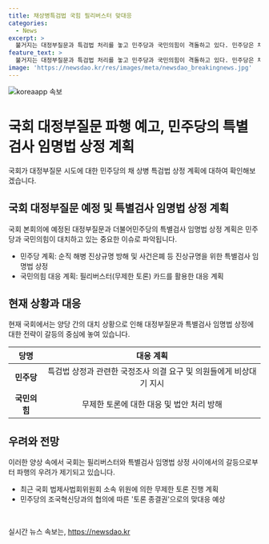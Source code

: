 ```yaml
---
title: 채상병특검법 국힘 필리버스터 맞대응
categories:
  - News
excerpt: >
  불거지는 대정부질문과 특검법 처리를 놓고 민주당과 국민의힘이 격돌하고 있다. 민주당은 채 상병 특검법을 본회의에 상정하려는 계획이지만, 국민의힘은 필리버스터로 이를 저지할 예정이다. 양측은 무제한 토론을 통해 갈등을 해결하고 있으며, 이에 대한 우 의장의 결정이 중요한 상황이다. 현재 여야의 합의에 의해 2~4일 일정은 대정부질문으로 정해져 있어 다른 안건을 상정하기 위해서는 국회의장의 의사일정 변경이 필요하다. 이러한 상황에서 우 의장의 결정이 중대한 영향을 미칠 것으로 보인다.
feature_text: >
  불거지는 대정부질문과 특검법 처리를 놓고 민주당과 국민의힘이 격돌하고 있다. 민주당은 채 상병 특검법을 본회의에 상정하려는 계획이지만, 국민의힘은 필리버스터로 이를 저지할 예정이다. 양측은 무제한 토론을 통해 갈등을 해결하고 있으며, 이에 대한 우 의장의 결정이 중요한 상황이다. 현재 여야의 합의에 의해 2~4일 일정은 대정부질문으로 정해져 있어 다른 안건을 상정하기 위해서는 국회의장의 의사일정 변경이 필요하다. 이러한 상황에서 우 의장의 결정이 중대한 영향을 미칠 것으로 보인다.
image: 'https://newsdao.kr/res/images/meta/newsdao_breakingnews.jpg'
---
```


<p><img src="https://newsdao.kr/res/images/meta/newsdao_breakingnews.jpg" alt="koreaapp 속보" /></p>

<h1 data-ke-size="size26"><b>국회 대정부질문 파행 예고, 민주당의 특별검사 임명법 상정 계획</b></h1>

<p data-ke-size="size16">국회가 대정부질문 시도에 대한 민주당의 채 상병 특검법 상정 계획에 대하여 확인해보겠습니다.</p>

<h2 data-ke-size="size24"><b>국회 대정부질문 예정 및 특별검사 임명법 상정 계획</b></h2>

<p data-ke-size="size16">국회 본회의에 예정된 대정부질문과 더불어민주당의 특별검사 임명법 상정 계획은 민주당과 국민의힘이 대치하고 있는 중요한 이슈로 파악됩니다.</p>

<ul>
<li>민주당 계획: 순직 해병 진상규명 방해 및 사건은폐 등 진상규명을 위한 특별검사 임명법 상정</li>
<li>국민의힘 대응 계획: 필리버스터(무제한 토론) 카드를 활용한 대응 계획</li>
</ul>

<h2 data-ke-size="size24">현재 상황과 대응</h2>

<p data-ke-size="size16">현재 국회에서는 양당 간의 대치 상황으로 인해 대정부질문과 특별검사 임명법 상정에 대한 전략이 갈등의 중심에 놓여 있습니다.</p>

<table>
<thead>
<tr>
<th>당명</th>
<th>대응 계획</th>
</tr>
</thead>
<tbody>
<tr>
<td style="text-align: center; height: 17px;"><b>민주당</b></td>
<td style="text-align: center; height: 17px;">특검법 상정과 관련한 국정조사 의결 요구 및 의원들에게 비상대기 지시</td>
</tr>
<tr>
<td style="text-align: center; height: 17px;"><b>국민의힘</b></td>
<td style="text-align: center; height: 17px;">무제한 토론에 대한 대응 및 법안 처리 방해</td>
</tr>
</tbody>
</table>

<h2 data-ke-size="size24">우려와 전망</h2>

<p data-ke-size="size16">이러한 양상 속에서 국회는 필리버스터와 특별검사 임명법 상정 사이에서의 갈등으로부터 파행의 우려가 제기되고 있습니다.</p>

<ul>
<li>최근 국회 법제사법회위원회 소속 위원에 의한 무제한 토론 진행 계획</li>
<li>민주당의 조국혁신당과의 협의에 따른 '토론 종결권'으로의 맞대응 예상</li>
</ul>

<p data-ke-size="size16">&nbsp;</p>
실시간 뉴스 속보는, <a href="https://newsdao.kr" rel="dofollow">https://newsdao.kr</a>


